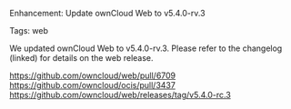 Enhancement: Update ownCloud Web to v5.4.0-rv.3

Tags: web

We updated ownCloud Web to v5.4.0-rv.3. Please refer to the changelog (linked) for details on the web release.

https://github.com/owncloud/web/pull/6709
https://github.com/owncloud/ocis/pull/3437
https://github.com/owncloud/web/releases/tag/v5.4.0-rc.3
